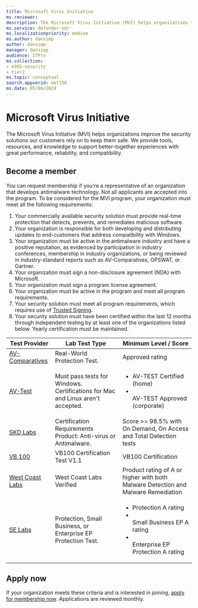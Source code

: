 ```yaml
---
title: Microsoft Virus Initiative
ms.reviewer: 
description: The Microsoft Virus Initiative (MVI) helps organizations that make antivirus or antimalware products integrate with Windows and share telemetry with Microsoft.
ms.service: defender-xdr
ms.localizationpriority: medium
ms.author: dansimp
author: dansimp
manager: dansimp
audience: ITPro
ms.collection: 
- m365-security
- tier2
ms.topic: conceptual
search.appverid: met150
ms.date: 05/09/2024
---
```


# Microsoft Virus Initiative

The Microsoft Virus Initiative (MVI) helps organizations improve the security solutions our customers rely on to keep them safe. We provide tools, resources, and knowledge to support better-together experiences with great performance, reliability, and compatibility.

## Become a member

You can request membership if you're a representative of an organization that develops antimalware technology. Not all applicants are accepted into the program.
To be considered for the MVI program, your organization must meet all the following requirements:

1. Your commercially available security solution must provide real-time protection that detects, prevents, and remediates malicious software.
2. Your organization is responsible for both developing and distributing updates to end-customers that address compatibility with Windows.
3. Your organization must be active in the antimalware industry and have a positive reputation, as evidenced by participation in industry conferences, membership in industry organizations, or being reviewed in industry-standard reports such as AV-Comparatives, OPSWAT, or Gartner.
4. Your organization must sign a non-disclosure agreement (NDA) with Microsoft.
5. Your organization must sign a program license agreement. 
6. Your organization must be active in the program and meet all program requirements.
7. Your security solution must meet all program requirements, which requires use of [Trusted Signing](/azure/trusted-signing).
8. Your security solution must have been certified within the last 12 months through independent testing by at least one of the organizations listed below. Yearly certification must be maintained.

|Test Provider|Lab Test Type|Minimum Level / Score|
|---|---|---|
|[AV-Comparatives](https://www.av-comparatives.org/testmethod/real-world-protection-tests)|Real-World Protection Test.|Approved rating|
|[AV-Test](https://www.av-test.org/en/about-the-institute/certification)|Must pass tests for Windows. Certifications for Mac and Linux aren't accepted.|<ul><li>AV-TEST Certified (home)<li></li>AV-TEST Approved (corporate)</li></ul>|
|[SKD Labs](http://www.skdlabs.com)|Certification Requirements Product: Anti-virus or Antimalware.|Score >= 98.5% with On Demand, On Access and Total Detection tests|
|[VB 100](https://www.virusbulletin.com/testing/vb100/vb100-methodology/vb100-methodology-ver1-1)|VB100 Certification Test V1.1|VB100 Certification|
|[West Coast Labs](https://www.westcoastlabs.com/wclvalid)|West Coast Labs Verified|Product rating of A or higher with both Malware Detection and Malware Remediation|
|[SE Labs](https://selabs.uk/en/reports/consumers)|Protection, Small Business, or Enterprise EP Protection Test.|<ul><li>Protection A rating<li></li>Small Business EP A rating<li></li>Enterprise EP Protection A rating</li></ul>|

## Apply now

If your organization meets these criteria and is interested in joining, [apply for membership now](https://forms.office.com/Pages/ResponsePage.aspx?id=v4j5cvGGr0GRqy180BHbRxusDUkejalGp0OAgRTWC7BUQVRYUEVMNlFZUjFaUDY2T1U1UDVVU1NKVi4u). Applications are reviewed monthly.
